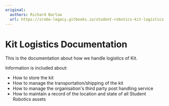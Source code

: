 ```yaml
---
original:
  authors: Richard Barlow
  url: https://srobo-legacy.gitbooks.io/student-robotics-kit-logistics
---
```

# Kit Logistics Documentation

This is the documentation about how we handle logistics of Kit.

Information is included about:

* How to store the kit
* How to manage the transportation/shipping of the kit
* How to manage the organisation's third party post handling service
* How to maintain a record of the location and state of all Student Robotics assets
